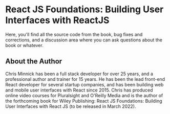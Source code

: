 # React JS Foundations: Building User Interfaces with ReactJS
Here, you'll find all the source code from the book, bug fixes and corrections, and a discussion area where you can ask questions about the book or whatever.

## About the Author

Chris Minnick has been a full stack developer for over 25 years, and a professional author and trainer for 15 years. He has been the lead front-end React developer for several startup companies, and has been building web and mobile user interfaces with React since 2015. Chris has produced online video courses for Pluralsight and O'Reilly Media and is the author of the forthcoming book for Wiley Publishing: React JS Foundations: Building User Interfaces with React JS (to be released in March 2022).
